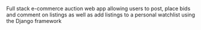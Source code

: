 Full stack e-commerce auction web app allowing users to post, place bids and comment on listings as well as add listings to a personal watchlist using the Django framework
